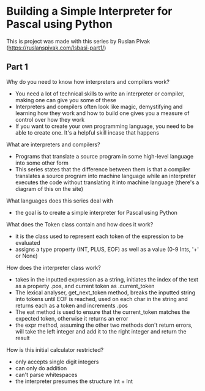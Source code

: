 # Building a Simple Interpreter for Pascal using Python

This is project was made with this series by Ruslan Pivak (https://ruslanspivak.com/lsbasi-part1/)

## Part 1

Why do you need to know how interpreters and compilers work?

- You need a lot of technical skills to write an interpreter or compiler, making one can give you some of these
- Interpreters and compilers often look like magic, demystifying and learning how they work and how to build one gives you a measure of control over how they work
- If you want to create your own programming language, you need to be able to create one. It's a helpful skill incase that happens

What are interpreters and compilers?

- Programs that translate a source program in some high-level language into some other form
- This series states that the difference between them is that a compiler translates a source program into machine language while an interpreter executes the code without translating it into machine language (there's a diagram of this on the site)

What languages does this series deal with

- the goal is to create a simple interpreter for Pascal using Python

What does the Token class contain and how does it work?

- it is the class used to represent each token of the expression to be evaluated
- assigns a type property (INT, PLUS, EOF) as well as a value (0-9 Ints, '+' or None)

How does the interpreter class work?

- takes in the inputted expression as a string, initiates the index of the text as a property .pos, and current token as .current_token
- The lexical analyser, get_next_token method, breaks the inputted string into tokens until EOF is reached, used on each char in the string and returns each as a token and increments .pos
- The eat method is used to ensure that the current_token matches the expected token, otherwise it returns an error
- the expr method, assuming the other two methods don't return errors, will take the left integer and add it to the right integer and return the result

How is this initial calculator restricted?

- only accepts single digit integers
- can only do addition
- can't parse whitespaces
- the interpreter presumes the structure Int + Int


